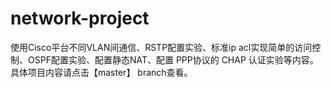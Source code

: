 # network-project
使用Cisco平台不同VLAN间通信、RSTP配置实验、标准ip acl实现简单的访问控制、OSPF配置实验、配置静态NAT、配置 PPP协议的 CHAP 认证实验等内容。具体项目内容请点击【master】 branch查看。
